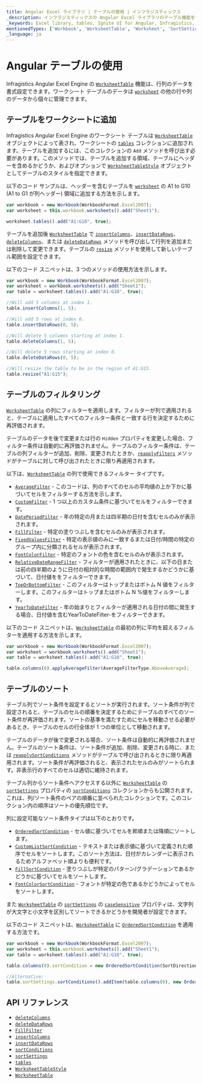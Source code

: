 ```yaml
---
title: Angular Excel ライブラリ | テーブルの使用 | インフラジスティックス
_description: インフラジスティックスの Angular Excel ライブラリのテーブル機能を使用して、行と列のデータを書式設定します。詳細については、Ignite UI for Angular Excel のチュートリアルを参照してください。
_keywords: Excel library, tables, Ignite UI for Angular, Infragistics, Excel ライブラリ, テーブル, インフラジスティックス
mentionedTypes: ['Workbook', 'WorksheetTable', 'Worksheet', 'SortSettings']
_language: ja
---
```


# Angular テーブルの使用

Infragistics Angular Excel Engine の [`WorksheetTable`]({environment:dvApiBaseUrl}/products/ignite-ui-angular/api/docs/typescript/latest/classes/igniteui_angular_excel.worksheettable.html) 機能は、行列のデータを書式設定できます。ワークシート テーブルのデータは [`worksheet`]({environment:dvApiBaseUrl}/products/ignite-ui-angular/api/docs/typescript/latest/classes/igniteui_angular_excel.worksheettable.html#worksheet) の他の行や列のデータから個々に管理できます。

<!--## Angular Using Tables Example


`sample="/excel/excel-library/working-with-tables", height="500", alt="Angular Using Tables Example"`


-->

<div class="divider--half"></div>

## テーブルをワークシートに追加

Infragistics Angular Excel Engine のワークシート テーブルは [`WorksheetTable`]({environment:dvApiBaseUrl}/products/ignite-ui-angular/api/docs/typescript/latest/classes/igniteui_angular_excel.worksheettable.html) オブジェクトによって表され、ワー​​クシートの [`tables`]({environment:dvApiBaseUrl}/products/ignite-ui-angular/api/docs/typescript/latest/classes/igniteui_angular_excel.worksheet.html#tables) コレクションに追加されます。テーブルを追加するには、このコレクションの `Add` メソッドを呼び出す必要があります。このメソッドでは、テーブルを追加する領域、テーブルにヘッダーを含めるかどうか、およびオプションで [`WorksheetTableStyle`]({environment:dvApiBaseUrl}/products/ignite-ui-angular/api/docs/typescript/latest/classes/igniteui_angular_excel.worksheettablestyle.html) オブジェクトとしてテーブルのスタイルを指定できます。

以下のコード サンプルは、ヘッダーを含むテーブルを [`worksheet`]({environment:dvApiBaseUrl}/products/ignite-ui-angular/api/docs/typescript/latest/classes/igniteui_angular_excel.worksheettable.html#worksheet) の A1 to G10 (A1 to G1 が列ヘッダー) 領域に追加する方法を示します。

```ts
var workbook = new Workbook(WorkbookFormat.Excel2007);
var worksheet = this.workbook.worksheets().add("Sheet1");

worksheet.tables().add("A1:G10", true);
```

テーブルを追加後 [`WorksheetTable`]({environment:dvApiBaseUrl}/products/ignite-ui-angular/api/docs/typescript/latest/classes/igniteui_angular_excel.worksheettable.html) で [`insertColumns`]({environment:dvApiBaseUrl}/products/ignite-ui-angular/api/docs/typescript/latest/classes/igniteui_angular_excel.worksheettable.html#insertcolumns)、[`insertDataRows`]({environment:dvApiBaseUrl}/products/ignite-ui-angular/api/docs/typescript/latest/classes/igniteui_angular_excel.worksheettable.html#insertdatarows)、[`deleteColumns`]({environment:dvApiBaseUrl}/products/ignite-ui-angular/api/docs/typescript/latest/classes/igniteui_angular_excel.worksheettable.html#deletecolumns)、または [`deleteDataRows`]({environment:dvApiBaseUrl}/products/ignite-ui-angular/api/docs/typescript/latest/classes/igniteui_angular_excel.worksheettable.html#deletedatarows) メソッドを呼び出して行列を追加または削除して変更できます。テーブルの [`resize`]({environment:dvApiBaseUrl}/products/ignite-ui-angular/api/docs/typescript/latest/classes/igniteui_angular_excel.worksheettable.html#resize) メソッドを使用して新しいテーブル範囲を設定できます。

以下のコード スニペットは、3 つのメソッドの使用方法を示します。

```ts
var workbook = new Workbook(WorkbookFormat.Excel2007);
var worksheet = workbook.worksheets().add("Sheet1");
var table = worksheet.tables().add("A1:G10", true);

//Will add 5 columns at index 1.
table.insertColumns(1, 5);

//Will add 5 rows at index 0.
table.insertDataRows(0, 5);

//Will delete 5 columns starting at index 1.
table.deleteColumns(1, 5);

//Will delete 5 rows starting at index 0.
table.deleteDataRows(0, 5);

//Will resize the table to be in the region of A1:G15.
table.resize("A1:G15");
```

## テーブルのフィルタリング

[`WorksheetTable`]({environment:dvApiBaseUrl}/products/ignite-ui-angular/api/docs/typescript/latest/classes/igniteui_angular_excel.worksheettable.html) の列にフィルターを適用します。フィルターが列で適用されると、テーブルに適用したすべてのフィルター条件と一致する行を決定するために再評価されます。

テーブルのデータを後で変更または行の `Hidden` プロパティを変更した場合、フィルター条件は自動的に再評価されません。テーブルのフィルター条件は、テーブルの列フィルターが追加、削除、変更されたときか、[`reapplyFilters`]({environment:dvApiBaseUrl}/products/ignite-ui-angular/api/docs/typescript/latest/classes/igniteui_angular_excel.worksheettable.html#reapplyfilters) メソッドがテーブルに対して呼び出されたときに限り再適用されます。

以下は、[`WorksheetTable`]({environment:dvApiBaseUrl}/products/ignite-ui-angular/api/docs/typescript/latest/classes/igniteui_angular_excel.worksheettable.html) の列で使用できるフィルター タイプです。

*   [`AverageFilter`]({environment:dvApiBaseUrl}/products/ignite-ui-angular/api/docs/typescript/latest/classes/igniteui_angular_excel.averagefilter.html) - このコードは、列のすべてのセルの平均値の上か下かに基づいてセルをフィルターする方法を示します。
*   [`CustomFilter`]({environment:dvApiBaseUrl}/products/ignite-ui-angular/api/docs/typescript/latest/classes/igniteui_angular_excel.customfilter.html) - 1 つ以上のカスタム条件に基づいてセルをフィルターできます。
*   [`DatePeriodFilter`]({environment:dvApiBaseUrl}/products/ignite-ui-angular/api/docs/typescript/latest/classes/igniteui_angular_excel.dateperiodfilter.html) - 年の特定の月または四半期の日付を含むセルのみが表示されます。
*   [`FillFilter`]({environment:dvApiBaseUrl}/products/ignite-ui-angular/api/docs/typescript/latest/classes/igniteui_angular_excel.fillfilter.html) - 特定の塗りつぶしを含むセルのみが表示されます。
*   [`FixedValuesFilter`]({environment:dvApiBaseUrl}/products/ignite-ui-angular/api/docs/typescript/latest/classes/igniteui_angular_excel.fixedvaluesfilter.html) - 特定の表示値のみに一致するまたは日付/時間の特定のグループ内に分類されるセルが表示されます。
*   [`FontColorFilter`]({environment:dvApiBaseUrl}/products/ignite-ui-angular/api/docs/typescript/latest/classes/igniteui_angular_excel.fontcolorfilter.html) - 特定のフォントの色を含むセルのみが表示されます。
*   [`RelativeDateRangeFilter`]({environment:dvApiBaseUrl}/products/ignite-ui-angular/api/docs/typescript/latest/classes/igniteui_angular_excel.relativedaterangefilter.html) - フィルターが適用されたときに、以下の日または前の四半期のように日付の相対的な時間の範囲内で発生するかどうかに基づいて、日付値ををフィルターできます。
*   [`TopOrBottomFilter`]({environment:dvApiBaseUrl}/products/ignite-ui-angular/api/docs/typescript/latest/classes/igniteui_angular_excel.toporbottomfilter.html) - このフィルターはトップまたはボトム N 値をフィルターします。このフィルターはトップまたはボトム N %値をフィルターします。
*   [`YearToDateFilter`]({environment:dvApiBaseUrl}/products/ignite-ui-angular/api/docs/typescript/latest/classes/igniteui_angular_excel.yeartodatefilter.html) - 年の始まりとフィルターが適用される日付の間に発生する場合、日付値を含むYearToDateFilter-をフィルターできます。

以下のコード スニペットは、[`WorksheetTable`]({environment:dvApiBaseUrl}/products/ignite-ui-angular/api/docs/typescript/latest/classes/igniteui_angular_excel.worksheettable.html) の最初の列に平均を超えるフィルターを適用する方法を示します。

```ts
var workbook = new Workbook(WorkbookFormat.Excel2007);
var worksheet = workbook.worksheets().add("Sheet1");
var table = worksheet.tables().add("A1:G10", true);

table.columns(0).applyAverageFilter(AverageFilterType.AboveAverage);
```

## テーブルのソート

テーブル列でソート条件を設定するとソートが実行されます。ソート条件が列で設定されると、テーブルのセルの順番を決定するためにテーブルのすべてのソート条件が再評価されます。ソートの基準を満たすためにセルを移動させる必要があるとき、テーブルのセルの行全体が 1 つの単位として移動されます。

テーブルのデータが後で変更される場合、ソート条件は自動的に再評価されません。テーブルのソート条件は、ソート条件が追加、削除、変更される時に、または [`reapplySortConditions`]({environment:dvApiBaseUrl}/products/ignite-ui-angular/api/docs/typescript/latest/classes/igniteui_angular_excel.worksheettable.html#reapplysortconditions) メソッドがテーブルで呼び出されるときに限り再適用されます。ソート条件が再評価されると、表示されたセルのみがソートられます。非表示行のすべてのセルは適切に維持されます。

テーブル列からソート条件へアクセスする以外に [`WorksheetTable`]({environment:dvApiBaseUrl}/products/ignite-ui-angular/api/docs/typescript/latest/classes/igniteui_angular_excel.worksheettable.html) の [`sortSettings`]({environment:dvApiBaseUrl}/products/ignite-ui-angular/api/docs/typescript/latest/classes/igniteui_angular_excel.worksheettable.html#sortsettings) プロパティの [`sortConditions`]({environment:dvApiBaseUrl}/products/ignite-ui-angular/api/docs/typescript/latest/classes/igniteui_angular_excel.sortsettings\`1.html#sortconditions) コレクションからも公開されます。これは、列/ソート条件のペアの順番に並べられたコレクションです。このコレクション内の順序はソートの優先順位です。

列に設定可能なソート条件タイプは以下のとおりです。

*   [`OrderedSortCondition`]({environment:dvApiBaseUrl}/products/ignite-ui-angular/api/docs/typescript/latest/classes/igniteui_angular_excel.orderedsortcondition.html) - セル値に基づいてセルを昇順または降順にソートします。
*   [`CustomListSortCondition`]({environment:dvApiBaseUrl}/products/ignite-ui-angular/api/docs/typescript/latest/classes/igniteui_angular_excel.customlistsortcondition.html) - テキストまたは表示値に基づいて定義された順序でセルをソートします。このソート方法は、日付がカレンダーに表示されるためアルファベット順よりも便利です。
*   [`FillSortCondition`]({environment:dvApiBaseUrl}/products/ignite-ui-angular/api/docs/typescript/latest/classes/igniteui_angular_excel.fillsortcondition.html) - 塗りつぶしが特定のパターン/グラデーションであるかどうかに基づいてセルをソートします。
*   [`FontColorSortCondition`]({environment:dvApiBaseUrl}/products/ignite-ui-angular/api/docs/typescript/latest/classes/igniteui_angular_excel.fontcolorsortcondition.html) - フォントが特定の色であるかどうかによってセルをソートします。

また [`WorksheetTable`]({environment:dvApiBaseUrl}/products/ignite-ui-angular/api/docs/typescript/latest/classes/igniteui_angular_excel.worksheettable.html) の [`sortSettings`]({environment:dvApiBaseUrl}/products/ignite-ui-angular/api/docs/typescript/latest/classes/igniteui_angular_excel.worksheettable.html#sortsettings) の [`caseSensitive`]({environment:dvApiBaseUrl}/products/ignite-ui-angular/api/docs/typescript/latest/classes/igniteui_angular_excel.sortsettings\`1.html#casesensitive) プロパティは、文字列が大文字と小文字を区別してソートできるかどうかを開発者が設定できます。

以下のコード スニペットは、[`WorksheetTable`]({environment:dvApiBaseUrl}/products/ignite-ui-angular/api/docs/typescript/latest/classes/igniteui_angular_excel.worksheettable.html) に [`OrderedSortCondition`]({environment:dvApiBaseUrl}/products/ignite-ui-angular/api/docs/typescript/latest/classes/igniteui_angular_excel.orderedsortcondition.html) を適用する方法です。

```ts
var workbook = new Workbook(WorkbookFormat.Excel2007);
var worksheet = this.workbook.worksheets().add("Sheet1");
var table = worksheet.tables().add("A1:G10", true);

table.columns(0).sortCondition = new OrderedSortCondition(SortDirection.Ascending);

//Alternative:
table.sortSettings.sortConditions().addItem(table.columns(0), new OrderedSortCondition(SortDirection.Ascending));
```

## API リファレンス

*   [`deleteColumns`]({environment:dvApiBaseUrl}/products/ignite-ui-angular/api/docs/typescript/latest/classes/igniteui_angular_excel.worksheettable.html#deletecolumns)
*   [`deleteDataRows`]({environment:dvApiBaseUrl}/products/ignite-ui-angular/api/docs/typescript/latest/classes/igniteui_angular_excel.worksheettable.html#deletedatarows)
*   [`FillFilter`]({environment:dvApiBaseUrl}/products/ignite-ui-angular/api/docs/typescript/latest/classes/igniteui_angular_excel.fillfilter.html)
*   [`insertColumns`]({environment:dvApiBaseUrl}/products/ignite-ui-angular/api/docs/typescript/latest/classes/igniteui_angular_excel.worksheettable.html#insertcolumns)
*   [`insertDataRows`]({environment:dvApiBaseUrl}/products/ignite-ui-angular/api/docs/typescript/latest/classes/igniteui_angular_excel.worksheettable.html#insertdatarows)
*   [`sortConditions`]({environment:dvApiBaseUrl}/products/ignite-ui-angular/api/docs/typescript/latest/classes/igniteui_angular_excel.sortsettings\`1.html#sortconditions)
*   [`sortSettings`]({environment:dvApiBaseUrl}/products/ignite-ui-angular/api/docs/typescript/latest/classes/igniteui_angular_excel.worksheettable.html#sortsettings)
*   [`tables`]({environment:dvApiBaseUrl}/products/ignite-ui-angular/api/docs/typescript/latest/classes/igniteui_angular_excel.worksheet.html#tables)
*   [`WorksheetTableStyle`]({environment:dvApiBaseUrl}/products/ignite-ui-angular/api/docs/typescript/latest/classes/igniteui_angular_excel.worksheettablestyle.html)
*   [`WorksheetTable`]({environment:dvApiBaseUrl}/products/ignite-ui-angular/api/docs/typescript/latest/classes/igniteui_angular_excel.worksheettable.html)
